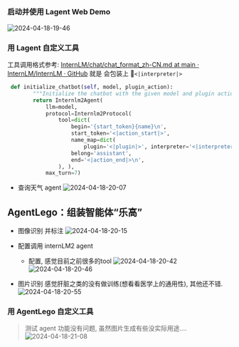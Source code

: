 
## 
### 启动并使用 Lagent Web Demo
![2024-04-18-19-46](https://github.com/jingkeke/internLM2/assets/16113137/d83b298f-aa13-452c-b16d-5601c5edf3e7)

### 用 Lagent 自定义工具

工具调用格式参考: [InternLM/chat/chat\_format\_zh-CN.md at main · InternLM/InternLM · GitHub](https://github.com/InternLM/InternLM/blob/main/chat/chat_format_zh-CN.md)
就是 会包装上 `<|interpreter|>`
```python
 def initialize_chatbot(self, model, plugin_action):
        """Initialize the chatbot with the given model and plugin actions."""
        return Internlm2Agent(
            llm=model,
            protocol=Internlm2Protocol(
                tool=dict(
                    begin='{start_token}{name}\n',
                    start_token='<|action_start|>',
                    name_map=dict(
                        plugin='<|plugin|>', interpreter='<|interpreter|>'),
                    belong='assistant',
                    end='<|action_end|>\n',
                ), ),
            max_turn=7)
```
- 查询天气 agent
![2024-04-18-20-07](https://github.com/jingkeke/internLM2/assets/16113137/48050591-d4e4-472f-98b7-68276655a511)

## AgentLego：组装智能体“乐高”
- 图像识别 并标注 
![2024-04-18-20-15](https://github.com/jingkeke/internLM2/assets/16113137/9af1628d-c7b4-400b-99c8-d0075209071a)

- 配置调用 internLM2 agent
  -    配置, 感觉目前之前很多的tool 
![2024-04-18-20-42](https://github.com/jingkeke/internLM2/assets/16113137/8a10885c-84ac-4598-83ca-8cca7222f237)
![2024-04-18-20-46](https://github.com/jingkeke/internLM2/assets/16113137/320ea023-a2d5-430a-9b3b-22c437a8e3a9)
- 图片识别 感觉肝脏之类的没有做训练(想看看医学上的通用性), 其他还不错.
![2024-04-18-20-55](https://github.com/jingkeke/internLM2/assets/16113137/004c502e-bcad-4071-864b-69f3a56a83cf)

### 用 AgentLego 自定义工具
> 测试 agent 功能没有问题, 虽然图片生成有些没实际用途....
![2024-04-18-21-08](https://github.com/jingkeke/internLM2/assets/16113137/628b55d5-381b-4288-bccf-3fdcf8873eea)








